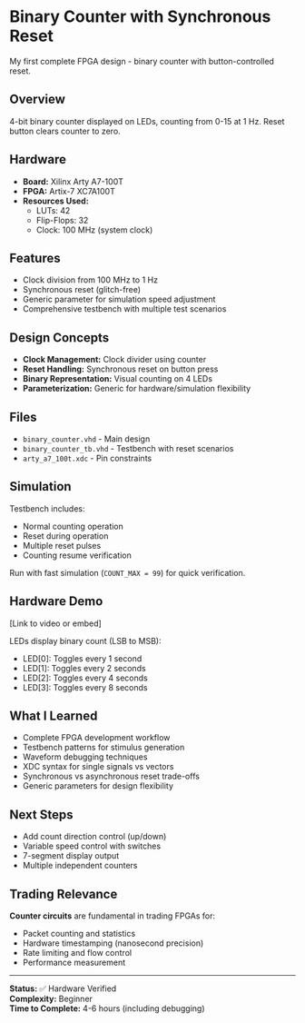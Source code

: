 # Binary Counter with Synchronous Reset

My first complete FPGA design - binary counter with button-controlled reset.

## Overview
4-bit binary counter displayed on LEDs, counting from 0-15 at 1 Hz. Reset button clears counter to zero.

## Hardware
- **Board:** Xilinx Arty A7-100T
- **FPGA:** Artix-7 XC7A100T
- **Resources Used:** 
  - LUTs: 42
  - Flip-Flops: 32
  - Clock: 100 MHz (system clock)

## Features
- Clock division from 100 MHz to 1 Hz
- Synchronous reset (glitch-free)
- Generic parameter for simulation speed adjustment
- Comprehensive testbench with multiple test scenarios

## Design Concepts
- **Clock Management:** Clock divider using counter
- **Reset Handling:** Synchronous reset on button press
- **Binary Representation:** Visual counting on 4 LEDs
- **Parameterization:** Generic for hardware/simulation flexibility

## Files
- `binary_counter.vhd` - Main design
- `binary_counter_tb.vhd` - Testbench with reset scenarios
- `arty_a7_100t.xdc` - Pin constraints

## Simulation
Testbench includes:
- Normal counting operation
- Reset during operation
- Multiple reset pulses
- Counting resume verification

Run with fast simulation (`COUNT_MAX = 99`) for quick verification.

## Hardware Demo
[Link to video or embed]

LEDs display binary count (LSB to MSB):
- LED[0]: Toggles every 1 second
- LED[1]: Toggles every 2 seconds
- LED[2]: Toggles every 4 seconds  
- LED[3]: Toggles every 8 seconds

## What I Learned
- Complete FPGA development workflow
- Testbench patterns for stimulus generation
- Waveform debugging techniques
- XDC syntax for single signals vs vectors
- Synchronous vs asynchronous reset trade-offs
- Generic parameters for design flexibility

## Next Steps
- Add count direction control (up/down)
- Variable speed control with switches
- 7-segment display output
- Multiple independent counters

## Trading Relevance
**Counter circuits** are fundamental in trading FPGAs for:
- Packet counting and statistics
- Hardware timestamping (nanosecond precision)
- Rate limiting and flow control
- Performance measurement

---

**Status:** ✅ Hardware Verified  
**Complexity:** Beginner  
**Time to Complete:** 4-6 hours (including debugging)